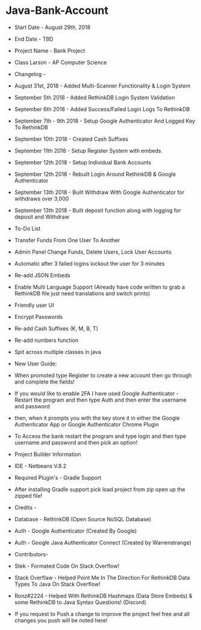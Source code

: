 # Java-Bank-Account


 * Start Date - August 29th, 2018
 * End Date - TBD
 * Project Name - Bank Project
 * Class Larson - AP Computer Science
 
 * Changelog - 
 * August 31st, 2018 - Added Multi-Scanner Functionality & Login System
 * September 5th 2018 - Added RethinkDB Login System Validation
 * September 6th 2018 - Added Success/Failed Login Logs To RethinkDB
 * September 7th - 9th 2018 - Setup Google Authenticator And Logged Key To RethinkDB
 * September 10th 2018 - Created Cash Suffixes
 * September 11th 2018 - Setup Register System with embeds
 * September 12th 2018 - Setup Individual Bank Accounts
 * September 12th 2018 - Rebuilt Login Around RethinkDB & Google Authenticator
 * September 13th 2018 - Built Withdraw With Google Authenticator for withdraws over 3,000
 * September 13th 2018 - Built deposit function along with logging for deposit and Withdraw
 
 * To-Do List
 * Transfer Funds From One User To Another
 * Admin Panel Change Funds, Delete Users, Lock User Accounts
 * Automatic after 3 failed logins lockout the user for 3 minutes
 * Re-add JSON Embeds
 * Enable Multi Language Support (Already have code written to grab a RethinkDB file just need translations and switch prints)
 * Friendly user UI
 * Encrypt Passwords
 * Re-add Cash Suffixes (K, M, B, T)
 * Re-add numbers function
 * Spit across multiple classes in java
 
 * New User Guide:
 * When promoted type Register to create a new account then go through and complete the fields!
 * If you would like to enable 2FA I have used Google Authenticator - Restart the program and then type Auth and then enter the username and password
 * then, when it prompts you with the key store it in either the Google Authenticator App or Google Authenticator Chrome Plugin
 * To Access the bank restart the program and type login and then type username and password and then pick an option!
 
 * Project Builder Information
 * IDE - Netbeans V.8.2
 * Required Plugin's - Gradle Support
 * After installing Gradle support pick load project from zip open up the zipped file!
 
 * Credits -
 * Database - RethinkDB (Open Source NoSQL Database)
 * Auth - Google Authenticator (Created By Google)
 * Auth - Google Java Authenticator Connect (Created by Warrenstrange)
 
 * Contributors-
 * Stek - Formated Code On Stack Overflow!
 * Stack Overflaw - Helped Point Me In The Direction For RethinkDB Data Types To Java On Stack Overflow!
 * Ronz#2224 - Helped With RethinkDB Hashmaps (Data Store Embeds) & some RethinkDB to Java Syntax Questions! (Discord)
 * If you request to Push a change to improve the project feel free and all changes you push will be noted here!
